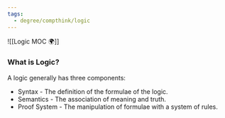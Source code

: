 ```yaml
---
tags:
  - degree/compthink/logic
---
```

![[Logic MOC 🌍]]

### What is Logic?

A logic generally has three components:
- Syntax - The definition of the formulae of the logic.
- Semantics - The association of meaning and truth.
- Proof System - The manipulation of formulae with a system of rules.

